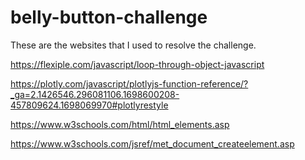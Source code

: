 # belly-button-challenge

These are the websites that I used to resolve the challenge.

https://flexiple.com/javascript/loop-through-object-javascript

https://plotly.com/javascript/plotlyjs-function-reference/?_ga=2.1426546.296081106.1698600208-457809624.1698069970#plotlyrestyle

https://www.w3schools.com/html/html_elements.asp

https://www.w3schools.com/jsref/met_document_createelement.asp

